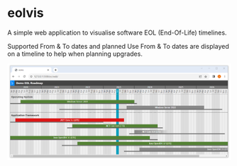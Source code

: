 # eolvis
A simple web application to visualise software EOL (End-Of-Life) timelines.

Supported From & To dates and planned Use From & To dates are displayed on a timeline to help when planning upgrades.

![graph explorer](/img/eolvis-demo.png)